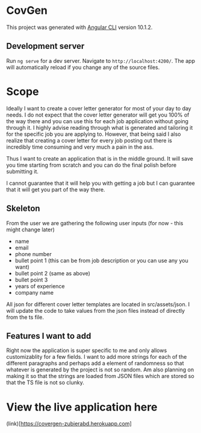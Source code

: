 # CovGen

This project was generated with [Angular CLI](https://github.com/angular/angular-cli) version 10.1.2.

## Development server

Run `ng serve` for a dev server. Navigate to `http://localhost:4200/`. The app will automatically reload if you change any of the source files.

# Scope 

Ideally I want to create a cover letter generator for most of your day to day needs. I do not expect that the cover letter generator will get you 100% of the way there and you can use this for each job application without going through it. I highly advise reading through what is generated and tailoring it for the specific job you are applying to. However, that being said I also realize that creating a cover letter for every job posting out there is incredibly time consuming and very much a pain in the ass. 

Thus I want to create an application that is in the middle ground. It will save you time starting from scratch and you can do the final polish before submitting it. 

I cannot guarantee that it will help you with getting a job but I can guarantee that it will get you part of the way there.

## Skeleton 

From the user we are gathering the following user inputs (for now - this might change later)

* name
* email
* phone number
* bullet point 1 (this can be from job description or you can use any you want)
* bullet point 2 (same as above)
* bullet point 3 
* years of experience
* company name 

All json for different cover letter templates are located in src/assets/json. I will update the code to take values from the json files instead of directly from the ts file. 


## Features I want to add 

Right now the application is super specific to me and only allows customizablity for a few fields. I want to add more strings for each of the different paragraphs and perhaps add a element of randomness so that whatever is generated by the project is not so random. Am also planning on making it so that the strings are loaded from JSON files which are stored so that the TS file is not so clunky. 

# View the live application here

(link)[https://covergen-zubierabd.herokuapp.com]

